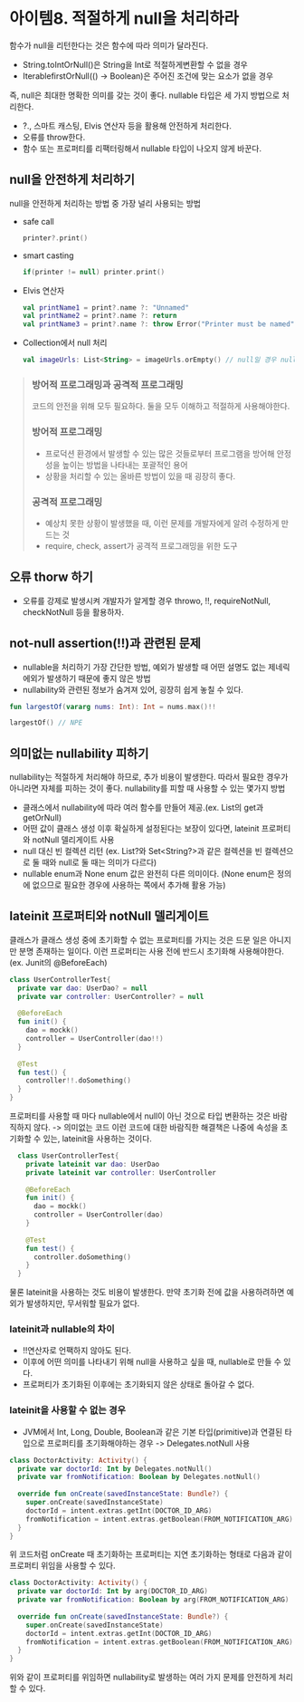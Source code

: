 # 아이템8. 적절하게 null을 처리하라

함수가 null을 리턴한다는 것은 함수에 따라 의미가 달라진다.
- String.toIntOrNull()은 String을 Int로 적절하게변환할 수 없을 경우
- Iterable<T>firstOrNull(() -> Boolean)은 주어진 조건에 맞는 요소가 없을 경우
  
즉, null은 최대한 명확한 의미를 갖는 것이 좋다.
nullable 타입은 세 가지 방법으로 처리한다.
- ?., 스마트 캐스팅, Elvis 연산자 등을 활용해 안전하게 처리한다.
- 오류를 throw한다.
- 함수 또는 프로퍼티를 리팩터링해서 nullable 타입이 나오지 않게 바꾼다.
  
## null을 안전하게 처리하기
null을 안전하게 처리하는 방법 중 가장 널리 사용되는 방법
- safe call
  ```kotlin
  printer?.print() 
  ```
- smart casting
  ```kotlin
  if(printer != null) printer.print() 
  ```
- Elvis 연산자
  ```kotlin
  val printName1 = print?.name ?: "Unnamed"
  val printName2 = print?.name ?: return
  val printName3 = print?.name ?: throw Error("Printer must be named")
  ```
- Collection에서 null 처리
  ```kotlin
  val imageUrls: List<String> = imageUrls.orEmpty() // null일 경우 nullable이 아닌 빈 컬렉션 즉, List<String> 리턴
  ```

> ### 방어적 프로그래밍과 공격적 프로그래밍
> 
> 코드의 안전을 위해 모두 필요하다. 둘을 모두 이해하고 적절하게 사용해야한다.
> ### 방어적 프로그래밍
> - 프로덕션 환경에서 발생할 수 있는 많은 것들로부터 프로그램을 방어해 안정성을 높이는 방법을 나타내는 포괄적인 용어
> - 상황을 처리할 수 있는 올바른 방법이 있을 때 굉장히 좋다.
> ### 공격적 프로그래밍
> - 예상치 못한 상황이 발생했을 때, 이런 문제를 개발자에게 알려 수정하게 만드는 것
> - require, check, assert가 공격적 프로그래밍을 위한 도구

## 오류 thorw 하기
- 오류를 강제로 발생시켜 개발자가 알게할 경우 throwo, !!, requireNotNull, checkNotNull 등을 활용하자.
  
## not-null assertion(!!)과 관련된 문제
  - nullable을 처리하기 가장 간단한 방법, 예외가 발생할 때  어떤 설명도 없는 제네릭 에외가 발생하기 때문에 좋지 않은 방법
  - nullability와 관련된 정보가 숨겨져 있어, 굉장히 쉽게 놓칠 수 있다.
  ```kotlin
  fun largestOf(vararg nums: Int): Int = nums.max()!!
  
  largestOf() // NPE
  ```
  
## 의미없는 nullability 피하기
nullability는 적절하게 처리해야 하므로, 추가 비용이 발생한다. 따라서 필요한 경우가 아니라면 자체를 피하는 것이 좋다.
nullability를 피할 때 사용할 수 있는 몇가지 방법
- 클래스에서 nullability에 따라 여러 함수를 만들어 제공.(ex. List의 get과 getOrNull)
- 어떤 값이 클래스 생성 이후 확실하게 설정된다는 보장이 있다면, lateinit 프로퍼티와 notNull 델리게이트 사용
- null 대신 빈 컬렉션 리턴 (ex. List<Int>?와 Set<String?>과 같은 컬렉션을 빈 컬렉션으로 둘 때와 null로 둘 때는 의미가 다르다)
- nullable enum과 None enum 값은 완전히 다른 의미이다. (None enum은 정의에 없으므로 필요한 경우에 사용하는 쪽에서 추가해 활용 가능)

## lateinit 프로퍼티와 notNull 델리게이트
클래스가 클래스 생성 중에 초기화할 수 없는 프로퍼티를 가지는 것은 드문 일은 아니지만 분명 존재하는 일이다.
이런 프로퍼티는 사용 전에 반드시 초기화해 사용해야한다. (ex. Junit의 @BeforeEach)
```kotlin
class UserControllerTest{
  private var dao: UserDao? = null
  private var controller: UserController? = null
  
  @BeforeEach
  fun init() {
    dao = mockk()
    controller = UserController(dao!!)
  }
  
  @Test
  fun test() {
    controller!!.doSomething()
  }
}
```
프로퍼티를 사용할 때 마다 nullable에서 null이 아닌 것으로 타입 변환하는 것은 바람직하지 않다. -> 의미없는 코드
이런 코드에 대한 바람직한 해결책은 나중에 속성을 초기화할 수 있는, lateinit을 사용하는 것이다.
```kotlin
  class UserControllerTest{
    private lateinit var dao: UserDao
    private lateinit var controller: UserController
    
    @BeforeEach
    fun init() {
      dao = mockk()
      controller = UserController(dao)
    }
    
    @Test
    fun test() {
      controller.doSomething()
    }
  }
```
물론 lateinit을 사용하는 것도 비용이 발생한다.
만약 초기화 전에 값을 사용하려하면 예외가 발생하지만, 무서워할 필요가 없다.
### lateinit과 nullable의 차이
- !!연산자로 언팩하지 않아도 된다.
- 이후에 어떤 의미를 나타내기 위해 null을 사용하고 싶을 때, nullable로 만들 수 있다.
- 프로퍼티가 초기화된 이후에는 초기화되지 않은 상태로 돌아갈 수 없다.
  
### lateinit을 사용할 수 없는 경우
- JVM에서 Int, Long, Double, Boolean과 같은 기본 타입(primitive)과 연결된 타입으로 프로퍼티를 초기화해야하는 경우 -> Delegates.notNull 사용
```kotlin
class DoctorActivity: Activity() {
  private var doctorId: Int by Delegates.notNull()
  private var fromNotification: Boolean by Delegates.notNull()
  
  override fun onCreate(savedInstanceState: Bundle?) {
    super.onCreate(savedInstanceState)
    doctorId = intent.extras.getInt(DOCTOR_ID_ARG)
    fromNotification = intent.extras.getBoolean(FROM_NOTIFICATION_ARG)
  }
}
```
위 코드처럼 onCreate 때 초기화하는 프로퍼티는 지연 초기화하는 형태로 다음과 같이 프로퍼티 위임을 사용할 수 있다.
```kotlin
class DoctorActivity: Activity() {
  private var doctorId: Int by arg(DOCTOR_ID_ARG)
  private var fromNotification: Boolean by arg(FROM_NOTIFICATION_ARG)
  
  override fun onCreate(savedInstanceState: Bundle?) {
    super.onCreate(savedInstanceState)
    doctorId = intent.extras.getInt(DOCTOR_ID_ARG)
    fromNotification = intent.extras.getBoolean(FROM_NOTIFICATION_ARG)
  }
}
```
위와 같이 프로퍼티를 위임하면 nullability로 발생하는 여러 가지 문제를 안전하게 처리할 수 있다.
